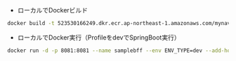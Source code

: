 * ローカルでDockerビルド
```sh
docker build -t 523530166249.dkr.ecr.ap-northeast-1.amazonaws.com/mynavi-sample-ecs-bff:latest .
```

* ローカルでDocker実行（ProfileをdevでSpringBoot実行）
```sh
docker run -d -p 8081:8081 --name samplebff --env ENV_TYPE=dev --add-host=localhost:(ローカルPCのプライベートIP) 523530166249.dkr.ecr.ap-northeast-1.amazonaws.com/mynavi-sample-ecs-bff:latest
```